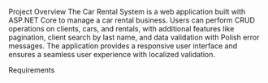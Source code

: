Project Overview
The Car Rental System is a web application built with ASP.NET Core to manage a car rental business. Users can perform CRUD operations on clients, cars, and rentals, with additional features like pagination, client search by last name, and data validation with Polish error messages. The application provides a responsive user interface and ensures a seamless user experience with localized validation.


Requirements
